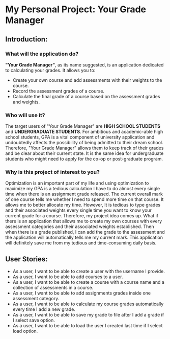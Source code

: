 # My Personal Project: Your Grade Manager

## Introduction:

### What will the application do?
**"Your Grade Manager"**, as its name suggested, 
is an application dedicated to calculating your
grades. It allows you to:
- Create your own course and add assessments with their weights to the course.
- Record the assessment grades of a course.
- Calculate the final grade of a course based on the assessment grades and
weights.

### Who will use it?
The target users of "Your Grade Manager" are **HIGH SCHOOL 
STUDENTS** and **UNDERGRADUATE STUDENTS**. For ambitious and 
academic-able high school students, GPA is a vital
component of university application and undoubtedly affects
the possibility of being admitted to their dream school.
Therefore, "Your Grade Manager" allows them to keep track of their
grades and be clear about their current state. It is the same idea
for undergraduate students who might need to apply for
the co-op or post-graduate program.

### Why is this project of interest to you?
Optimization is an important part of my life and using optimization to maximize my GPA is a tedious calculation I have 
to do almost every single time when there is an assignment grade released.
The current overall mark of one course tells me whether I need to spend more time on that
course. It allows me to better allocate my time. However, It is tedious to type grades and their
associated weights every single time you want to know your current grade for a course. Therefore,
my project idea comes up. What if there is an application that allows me to create my own courses
with every assessment categories and their associated weights established. Then when there 
is a grade published, I can add the grade to the assessment and the application will automatically
tells me my current mark. This application will definitely save me from my tedious and
time-consuming daily basis.

## User Stories:
- As a user, I want to be able to create a user with the username I provide.
- As a user, I want to be able to add courses to a user.
- As a user, I want to be able to create a course with a course name and a collection of assessments in a course.
- As a user, I want to be able to add assignments grades inside one assessment category.
- As a user, I want to be able to calculate my course grades automatically every time I add a new grade.
- As a user, I want to be able to save my grade to file after I add a grade if I select save option.
- As a user, I want to be able to load the user I created last time if I select load option.



